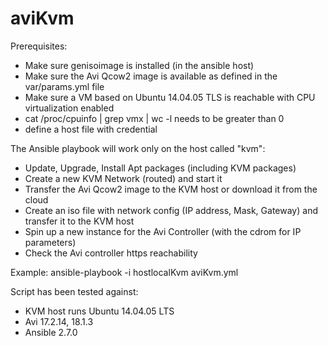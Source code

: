 # aviKvm
Prerequisites:
- Make sure genisoimage is installed (in the ansible host)
- Make sure the Avi Qcow2 image is available as defined in the var/params.yml file
- Make sure a VM based on Ubuntu 14.04.05 TLS is reachable with CPU virtualization enabled
- cat /proc/cpuinfo | grep vmx | wc -l needs to be greater than 0
- define a host file with credential

The Ansible playbook will work only on the host called "kvm":
- Update, Upgrade, Install Apt packages (including KVM packages)
- Create a new KVM Network (routed) and start it
- Transfer the Avi Qcow2 image to the KVM host or download it from the cloud
- Create an iso file with network config (IP address, Mask, Gateway) and transfer it to the KVM host
- Spin up a new instance for the Avi Controller (with the cdrom for IP parameters)
- Check the Avi controller https reachability

Example:
ansible-playbook -i hostlocalKvm aviKvm.yml

Script has been tested against:
- KVM host runs Ubuntu 14.04.05 LTS
- Avi 17.2.14, 18.1.3
- Ansible 2.7.0
